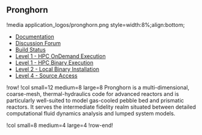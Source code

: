 ## Pronghorn

!media application_logos/pronghorn.png style=width:8%;align:bottom;

- [Documentation](https://pronghorn-docs.hpcondemand.inl.gov/latest/)
- [Discussion Forum](https://pronghorn-discourse.hpcondemand.inl.gov)
- [Build Status](https://civet.inl.gov/repo/871/)
- [Level 1 - HPC OnDemand Execution](ncrc/applications/ncrc_ondemand_pronghorn.md)
- [Level 1 - HPC Binary Execution](ncrc/applications/ncrc_hpc_pronghorn.md)
- [Level 2 - Local Binary Installation](ncrc/applications/ncrc_conda_pronghorn.md)
- [Level 4 - Source Access](ncrc/applications/ncrc_develop_pronghorn.md)

!row!
!col small=12 medium=8 large=8
Pronghorn is a multi-dimensional, coarse-mesh, thermal-hydraulics code for advanced reactors and is particularly well-suited to model gas-cooled pebble bed and prismatic reactors. It serves the intermediate fidelity realm situated between detailed computational fluid dynamics analysis and lumped system models.

!col small=8 medium=4 large=4
!row-end!
